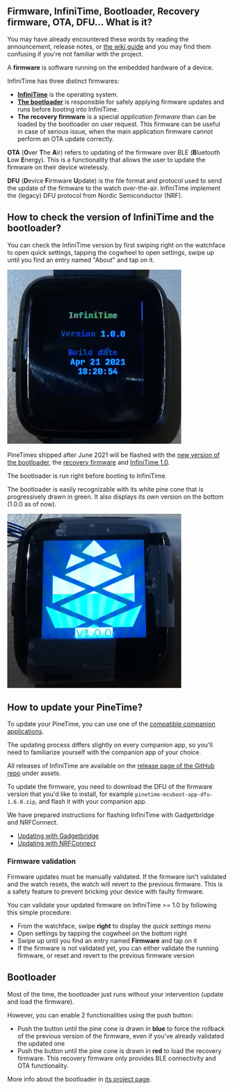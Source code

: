 ## Firmware, InfiniTime, Bootloader, Recovery firmware, OTA, DFU... What is it?

You may have already encountered these words by reading the announcement, release notes, or [the wiki guide](https://wiki.pine64.org/wiki/Upgrade_PineTime_to_InfiniTime_1.0.0) and you may find them confusing if you're not familiar with the project.

A **firmware** is software running on the embedded hardware of a device.

InfiniTime has three distinct firmwares:

 - **[InfiniTime](https://github.com/InfiniTimeOrg/InfiniTime)** is the operating system.
 - **[The bootloader](https://github.com/JF002/pinetime-mcuboot-bootloader)** is responsible for safely applying firmware updates and runs before booting into InfiniTime.
 - **The recovery firmware** is a special *application firmware* than can be loaded by the bootloader on user request. This firmware can be useful in case of serious issue, when the main application firmware cannot perform an OTA update correctly.

**OTA** (**O**ver **T**he **A**ir) refers to updating of the firmware over BLE (**B**luetooth **L**ow **E**nergy). This is a functionality that allows the user to update the firmware on their device wirelessly.

**DFU** (**D**evice **F**irmware **U**pdate) is the file format and protocol used to send the update of the firmware to the watch over-the-air. InfiniTime implement the (legacy) DFU protocol from Nordic Semiconductor (NRF).

## How to check the version of InfiniTime and the bootloader?

You can check the InfiniTime version by first swiping right on the watchface to open quick settings, tapping the cogwheel to open settings, swipe up until you find an entry named "About" and tap on it.

![InfiniTime 1.0 version](version-1.0.jpg)

PineTimes shipped after June 2021 will be flashed with the [new version of the bootloader](https://github.com/JF002/pinetime-mcuboot-bootloader/releases/tag/1.0.0), the [recovery firmware](https://github.com/InfiniTimeOrg/InfiniTime/releases/tag/0.14.1) and [InfiniTime 1.0](https://github.com/InfiniTimeOrg/InfiniTime/releases/tag/1.0.0).

The bootloader is run right before booting to InfiniTime.

The bootloader is easily recognizable with its white pine cone that is progressively drawn in green. It also displays its own version on the bottom (1.0.0 as of now).

![Bootloader 1.0](bootloader-1.0.jpg)

## How to update your PineTime?

To update your PineTime, you can use one of the [compatible companion applications](/README.md#companion-apps).

The updating process differs slightly on every companion app, so you'll need to familiarize yourself with the companion app of your choice.

All releases of InfiniTime are available on the [release page of the GitHub repo](https://github.com/InfiniTimeOrg/InfiniTime/releases) under assets.

To update the firmware, you need to download the DFU of the firmware version that you'd like to install, for example `pinetime-mcuboot-app-dfu-1.6.0.zip`, and flash it with your companion app.

We have prepared instructions for flashing InfiniTime with Gadgetbridge and NRFConnect.

 - [Updating with Gadgetbridge](/doc/gettingStarted/ota-gadgetbridge.md)
 - [Updating with NRFConnect](/doc/gettingStarted/ota-nrfconnect.md)

### Firmware validation

Firmware updates must be manually validated. If the firmware isn't validated and the watch resets, the watch will revert to the previous firmware. This is a safety feature to prevent bricking your device with faulty firmware.

You can validate your updated firmware on InfiniTime >= 1.0 by following this simple procedure:

 - From the watchface, swipe **right** to display the *quick settings menu*
 - Open settings by tapping the cogwheel on the bottom right
 - Swipe up until you find an entry named **Firmware** and tap on it
 - If the firmware is not validated yet, you can either validate the running firmware, or reset and revert to the previous firmware version

## Bootloader

Most of the time, the bootloader just runs without your intervention (update and load the firmware).

However, you can enable 2 functionalities using the push button:

 - Push the button until the pine cone is drawn in **blue** to force the rollback of the previous version of the firmware, even if you've already validated the updated one
 - Push the button until the pine cone is drawn in **red** to load the recovery firmware. This recovery firmware only provides BLE connectivity and OTA functionality.

More info about the bootloader in [its project page](https://github.com/JF002/pinetime-mcuboot-bootloader/blob/master/README.md).
